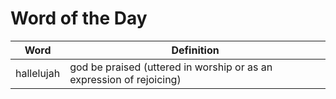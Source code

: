 # Word of the Day

|Word|Definition|
|---|---|
|hallelujah|god be praised (uttered in worship or as an expression of rejoicing)|